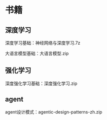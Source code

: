 # 书籍
## 深度学习
深度学习基础：神经网络与深度学习.7z

大语言模型基础：大语言模型.zip

## 强化学习
深度强化学习基础：深度强化学习.zip

## agent
agent设计模式：agentic-design-patterns-zh.zip
